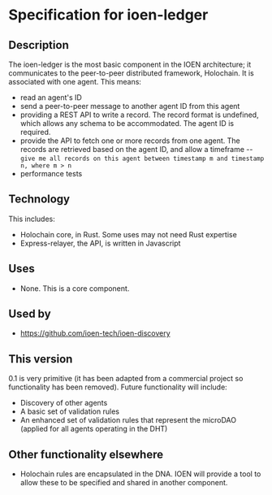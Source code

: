 # Specification for ioen-ledger 

## Description
The ioen-ledger is the most basic component in the IOEN architecture; it communicates to the peer-to-peer distributed framework, Holochain.  It is associated
with one agent.  This means:
- read an agent's ID
- send a peer-to-peer message to another agent ID from this agent
- providing a REST API to write a record.  The record format is undefined, which allows any schema to be accommodated.  The agent ID is required.
- provide the API to fetch one or more records from one agent.  The records are retrieved based on the agent ID, and allow a timeframe
-- `give me all records on this agent between timestamp m and timestamp n, where m > n`
- performance tests

## Technology
This includes:
- Holochain core, in Rust.  Some uses may not need Rust expertise
- Express-relayer, the API, is written in Javascript

## Uses
- None. This is a core component.

## Used by
- https://github.com/ioen-tech/ioen-discovery

## This version
0.1 is very primitive (it has been adapted from a commercial project so functionality has been removed).  Future functionality will include:
- Discovery of other agents
- A basic set of validation rules
- An enhanced set of validation rules that represent the microDAO (applied for all agents operating in the DHT)

## Other functionality elsewhere
- Holochain rules are encapsulated in the DNA.  IOEN will provide a tool to allow these to be specified and shared in another component.
